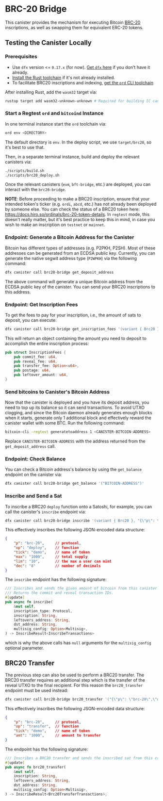 # BRC-20 Bridge

This canister provides the mechanism for executing Bitcoin [BRC-20](https://domo-2.gitbook.io/brc-20-experiment/) inscriptions, as well as swapping them for equivalent ERC-20 tokens.

## Testing the Canister Locally

### Prerequisites

- Use `dfx` version <= `0.17.x` (for now). [Get `dfx` here](https://internetcomputer.org/docs/current/developer-docs/getting-started/install/#installing-dfx) if you don't have it already.
- [Install the Rust toolchain](https://www.rust-lang.org/tools/install) if it's not already installed.
- To facilitate BRC20 inscriptions and indexing, [get the `ord` CLI toolchain](https://github.com/ordinals/ord?tab=readme-ov-file#installation)

After installing Rust, add the `wasm32` target via:

```bash
rustup target add wasm32-unknown-unknown # Required for building IC canisters
```

### Start a Regtest `ord` and `bitcoind` Instance

In one terminal instance start the `ord` toolchain via:

```bash
ord env <DIRECTORY>
```

The default directory is `env`. In the deploy script, we use `target/brc20`, so it's best to use that.

Then, in a separate terminal instance, build and deploy the relevant canisters via:

```bash
./scripts/build.sh
./scripts/brc20_deploy.sh
```

Once the relevant canisters (`evm`, `bft-bridge`, etc.) are deployed, you can interact with the `brc20-bridge`.

**NOTE**: Before proceeding to make a BRC20 inscription, ensure that your intended token's ticker (e.g. `ordi`, `abcd`, etc.) has not already been deployed by someone else. You can check the status of a BRC20 token here: <https://docs.hiro.so/ordinals/brc-20-token-details>. In `regtest` mode, this doesn't really matter, but it's best practice to keep this in mind, in case you wish to make an inscription on `testnet` or `mainnet`.

### Endpoint: Generate a Bitcoin Address for the Canister

Bitcoin has different types of addresses (e.g. P2PKH, P2SH). Most of these addresses can be generated from an ECDSA public key. Currently, you can generate the native segwit address type (`P2WPKH`) via the following command:

```bash
dfx canister call brc20-bridge get_deposit_address
```

The above command will generate a unique Bitcoin address from the ECDSA public key of the canister. You can send your BRC20 inscriptions to this address.

### Endpoint: Get Inscription Fees

To get the fees to pay for your inscription, i.e., the amount of sats to deposit, you can execute:

```bash
dfx canister call brc20-bridge get_inscription_fees '(variant { Brc20 }, "{\"p\": \"brc-20\",\"op\":\"deploy\",\"tick\":\"demo\",\"max\":\"1000\",\"lim\":\"10\",\"dec\":\"8\"}", null)'
```

This will return an object containing the amount you need to deposit to accomplish the entire inscription process:

```rust
pub struct InscriptionFees {
    pub commit_fee: u64,
    pub reveal_fee: u64,
    pub transfer_fee: Option<u64>,
    pub postage: u64,
    pub leftover_amount: u64,
}
```

### Send bitcoins to Canister's Bitcoin Address

Now that the canister is deployed and you have its deposit address, you need to top up its balance so it can send transactions. To avoid UTXO clogging, and since the Bitcoin daemon already generates enough blocks when it starts, generate only 1 additional block and effectively reward the canister wallet with some BTC. Run the following command:

```bash
bitcoin-cli -regtest generatetoaddress 1 <CANISTER-BITCOIN-ADDRESS>
```

Replace `CANISTER-BITCOIN-ADDRESS` with the address returned from the `get_deposit_address` call.

### Endpoint: Check Balance

You can check a Bitcoin address's balance by using the `get_balance` endpoint on the canister via:

```bash
dfx canister call brc20-bridge get_balance '("BITCOIN-ADDRESS")'
```

### Inscribe and Send a Sat

To inscribe a BRC20 `deploy` function onto a Satoshi, for example, you can call the canister's `inscribe` endpoint via:

```bash
dfx canister call brc20-bridge inscribe '(variant { Brc20 }, "{\"p\": \"brc-20\",\"op\":\"deploy\",\"tick\":\"demo\",\"max\":\"1000\",\"lim\":\"10\",\"dec\":\"8\"}", "LEFTOVERS-ADDRESS", "DST-ADDRESS", null)'
```

This effectively inscribes the following JSON-encoded data structure:

```json
{ 
    "p": "brc-20",     // protocol,
    "op": "deploy",    // function
    "tick": "demo",    // name of token
    "max": "1000",     // total supply
    "lim": "10",       // the max a user can mint
    "dec": "8"         // number of decimals
}
```

The `inscribe` endpoint has the following signature:

```rust
/// Inscribes and sends the given amount of bitcoin from this canister to the given address.
/// Returns the commit and reveal transaction IDs.
#[update]
pub async fn inscribe(
    &mut self,
    inscription_type: Protocol,
    inscription: String,
    leftovers_address: String,
    dst_address: String,
    multisig_config: Option<Multisig>,
) -> InscribeResult<InscribeTransactions>
```

which is why the above calls has `null` arguments for the `multisig_config` optional parameter.

## BRC20 Transfer

The previous step can also be used to perform a BRC20 transfer. The BRC20 transfer requires an additional step which is the transfer of the reveal UTXO to the final recipient. For this reason the `brc20_transfer` endpoint must be used instead:

```bash
dfx canister call brc20-bridge brc20_transfer '("{\"p\": \"brc-20\",\"op\":\"transfer\",\"tick\":\"demo\",\"amt\":\"1000\"}", "LEFTOVERS-ADDRESS", "DST-ADDRESS", null)'
```

This effectively inscribes the following JSON-encoded data structure:

```json
{ 
    "p": "brc-20",     // protocol,
    "op": "transfer",  // function
    "tick": "demo",    // name of token
    "amt": "1000",     // amount to transfer
}
```

The endpoint has the following signature:

```rust
/// Inscribes a BRC20 transfer and sends the inscribed sat from this canister to the given address.
#[update]
pub async fn brc20_transfer(
    &mut self,
    inscription: String,
    leftovers_address: String,
    dst_address: String,
    multisig_config: Option<Multisig>,
) -> InscribeResult<Brc20TransferTransactions>;
```

